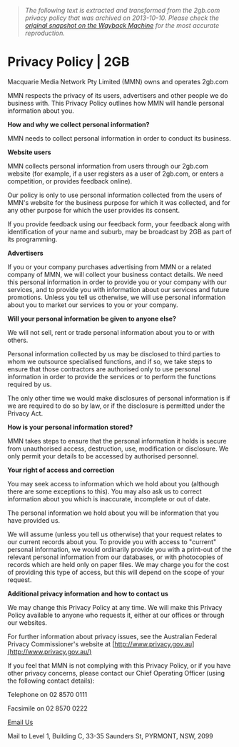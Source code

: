 > *The following text is extracted and transformed from the 2gb.com privacy policy that was archived on 2013-10-10. Please check the [original snapshot on the Wayback Machine](https://web.archive.org/web/20131010005600id_/http%3A//www.2gb.com/privacy-policy) for the most accurate reproduction.*

# Privacy Policy | 2GB

Macquarie Media Network Pty Limited (MMN) owns and operates 2gb.com

MMN respects the privacy of its users, advertisers and other people we do business with. This Privacy Policy outlines how MMN will handle personal information about you.

**How and why we collect personal information?**

MMN needs to collect personal information in order to conduct its business.

**Website users**

MMN collects personal information from users through our 2gb.com website (for example, if a user registers as a user of 2gb.com, or enters a competition, or provides feedback online).

Our policy is only to use personal information collected from the users of MMN's website for the business purpose for which it was collected, and for any other purpose for which the user provides its consent.

If you provide feedback using our feedback form, your feedback along with identification of your name and suburb, may be broadcast by 2GB as part of its programming.

**Advertisers**

If you or your company purchases advertising from MMN or a related company of MMN, we will collect your business contact details. We need this personal information in order to provide you or your company with our services, and to provide you with information about our services and future promotions. Unless you tell us otherwise, we will use personal information about you to market our services to you or your company.

**Will your personal information be given to anyone else?**

We will not sell, rent or trade personal information about you to or with others.

Personal information collected by us may be disclosed to third parties to whom we outsource specialised functions, and if so, we take steps to ensure that those contractors are authorised only to use personal information in order to provide the services or to perform the functions required by us.

The only other time we would make disclosures of personal information is if we are required to do so by law, or if the disclosure is permitted under the Privacy Act.

**How is your personal information stored?**

MMN takes steps to ensure that the personal information it holds is secure from unauthorised access, destruction, use, modification or disclosure. We only permit your details to be accessed by authorised personnel.

**Your right of access and correction**

You may seek access to information which we hold about you (although there are some exceptions to this). You may also ask us to correct information about you which is inaccurate, incomplete or out of date.

The personal information we hold about you will be information that you have provided us.

We will assume (unless you tell us otherwise) that your request relates to our current records about you. To provide you with access to "current" personal information, we would ordinarily provide you with a print-out of the relevant personal information from our databases, or with photocopies of records which are held only on paper files. We may charge you for the cost of providing this type of access, but this will depend on the scope of your request.

**Additional privacy information and how to contact us**

We may change this Privacy Policy at any time. We will make this Privacy Policy available to anyone who requests it, either at our offices or through our websites.

For further information about privacy issues, see the Australian Federal Privacy Commissioner's website at [http://www.privacy.gov.au](http://www.privacy.gov.au/)

If you feel that MMN is not complying with this Privacy Policy, or if you have other privacy concerns, please contact our Chief Operating Officer (using the following contact details):

Telephone on 02 8570 0111

Facsimile on 02 8570 0222

[Email Us](http://www.2gb.com/contact)

Mail to Level 1, Building C, 33-35 Saunders St, PYRMONT, NSW, 2099

